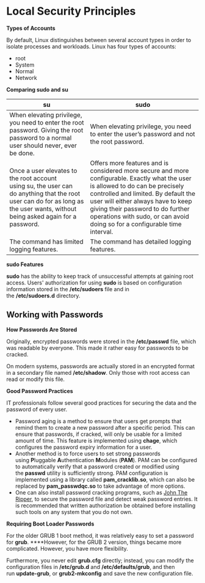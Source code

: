# Local Security Principles

**Types of Accounts**

By default, Linux distinguishes between several account types in order to isolate processes and workloads. Linux has four types of accounts:

- root
- System
- Normal
- Network

**Comparing sudo and su**

| su | sudo |
| --- | --- |
| When elevating privilege, you need to enter the root password. Giving the root password to a normal user should never, ever be done. | When elevating privilege, you need to enter the user’s password and not the root password. |
| Once a user elevates to the root account using su, the user can do anything that the root user can do for as long as the user wants, without being asked again for a password.  | Offers more features and is considered more secure and more configurable. Exactly what the user is allowed to do can be precisely controlled and limited. By default the user will either always have to keep giving their password to do further operations with sudo, or can avoid doing so for a configurable time interval. |
| The command has limited logging features. | The command has detailed logging features. |

**sudo Features**

**sudo** has the ability to keep track of unsuccessful attempts at gaining root access. Users' authorization for using **sudo** is based on configuration information stored in the **/etc/sudoers** file and in the **/etc/sudoers.d** directory.

## Working with Passwords

**How Passwords Are Stored**

Originally, encrypted passwords were stored in the **/etc/passwd** file, which was readable by everyone. This made it rather easy for passwords to be cracked.

On modern systems, passwords are actually stored in an encrypted format in a secondary file named **/etc/shadow**. Only those with root access can read or modify this file.

**Good Password Practices**

IT professionals follow several good practices for securing the data and the password of every user.

- Password aging is a method to ensure that users get prompts that remind them to create a new password after a specific period. This can ensure that passwords, if cracked, will only be usable for a limited amount of time. This feature is implemented using **chage**, which configures the password expiry information for a user.
- Another method is to force users to set strong passwords using **P**luggable **A**uthentication **M**odules (**PAM**). PAM can be configured to automatically verify that a password created or modified using the **passwd** utility is sufficiently strong. PAM configuration is implemented using a library called **pam_cracklib.so**, which can also be replaced by **pam_passwdqc.so** to take advantage of more options.
- One can also install password cracking programs, such as [John The Ripper](http://www.openwall.com/john/), to secure the password file and detect weak password entries. It is recommended that written authorization be obtained before installing such tools on any system that you do not own.

**Requiring Boot Loader Passwords**

For the older GRUB 1 boot method, it was relatively easy to set a password for **grub**. ****However, for the GRUB 2 version, things became more complicated. However, you have more flexibility.

Furthermore, you never edit **grub.cfg** directly; instead, you can modify the configuration files in **/etc/grub.d** and **/etc/defaults/grub**, and then run **update-grub**, or **grub2-mkconfig** and save the new configuration file.